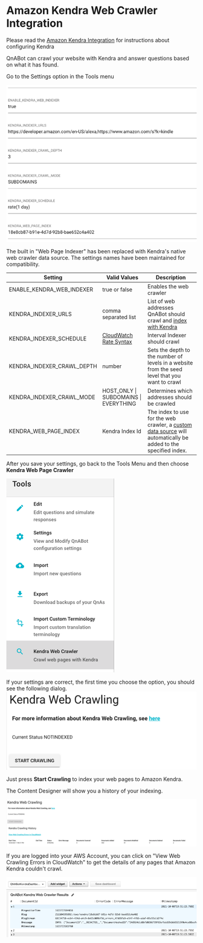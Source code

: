 # Amazon Kendra Web Crawler Integration

Please read the [Amazon Kendra Integration](../../workshops/kendra/README.md) for instructions about configuring Kendra

QnABot can crawl your website with Kendra and answer questions based on what it has found.

Go to the Settings option in the Tools menu

![Setting](./settings.png)

The built in "Web Page Indexer" has been replaced with Kendra's native web crawler data source.
The settings names have been maintained for compatibility.

| Setting | Valid Values | Description |
|---------|--------------|-------------|
| ENABLE_KENDRA_WEB_INDEXER | true or false | Enables the web crawler
| KENDRA_INDEXER_URLS | comma separated list | List of web addresses QnABot should crawl and [index with Kendra](./kendra_crawler_guide/README.md)
| KENDRA_INDEXER_SCHEDULE | [CloudWatch Rate Syntax](https://docs.aws.amazon.com/AmazonCloudWatch/latest/events/ScheduledEvents.html) | Interval Indexer should crawl
| KENDRA_INDEXER_CRAWL_DEPTH | number | Sets the depth to the number of levels in a website from the seed level that you want to crawl
| KENDRA_INDEXER_CRAWL_MODE | HOST_ONLY \| SUBDOMAINS \| EVERYTHING | Determines which addresses should be crawled
| KENDRA_WEB_PAGE_INDEX | Kendra Index Id | The index to use for the web crawler, a [custom data source](https://docs.aws.amazon.com/kendra/latest/dg/data-source-custom.html) will automatically be added to the specified index.  

After you save your settings, go back to the Tools Menu and then choose **Kendra Web Page Crawler**

![Tools](./tools.png)

If your settings are correct, the first time you choose the option, you should see the following dialog.
![No Index Dialog](./NoIndexDialog.png)

Just press **Start Crawling** to index your web pages to Amazon Kendra.  

The Content Designer will show you a history of your indexing.

![Index Dialog](./IndexDialog.png)

If you are logged into your AWS Account, you can click on "View Web Crawling Errors in CloudWatch" to get the details of
any pages that Amazon Kendra couldn't crawl.

![CloudWatch](cloudwatch.png)
